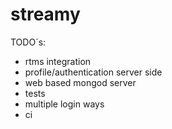 # streamy


TODO´s:
  - rtms integration
  - profile/authentication server side
  - web based mongod server
  - tests
  - multiple login ways
  - ci

